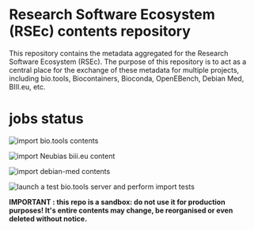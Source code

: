 # Research Software Ecosystem (RSEc) contents repository
This repository contains the metadata aggregated for the Research Software Ecosystem (RSEc). The purpose of this repository is to act as a central place for the exchange of these metadata for multiple projects, including bio.tools, Biocontainers, Bioconda, OpenEBench, Debian Med, BIII.eu, etc.

# jobs status

![import bio.tools contents](https://github.com/bio-tools/content/workflows/import%20bio.tools%20contents/badge.svg)

![import Neubias biii.eu content](https://github.com/bio-tools/content/workflows/import%20Neubias%20biii.eu%20content/badge.svg)

![import debian-med contents](https://github.com/bio-tools/content/workflows/import%20debian-med%20contents/badge.svg)

![launch a test bio.tools server and perform import tests](https://github.com/bio-tools/content/workflows/launch%20a%20test%20bio.tools%20server%20and%20perform%20import%20tests/badge.svg)

**IMPORTANT : this repo is a sandbox: do not use it for production purposes!  It's entire contents may change, be reorganised or even deleted without notice.**
